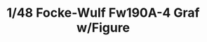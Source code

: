 ---
layout: product
title: "1/48 Focke-Wulf Fw190A-4 Graf w/Figure"
price: "TBA" 
desc: "Maketa"
img_path: "/assets/img/HASE 07491.webp"
brand: "Hasegawa"
available: false
special_offer: false
new: false
soon: false
cat: "010000"
subcat: "015700"
subsubcat: "0N/A"
sifra: "HASE 07491"
popular: false
---